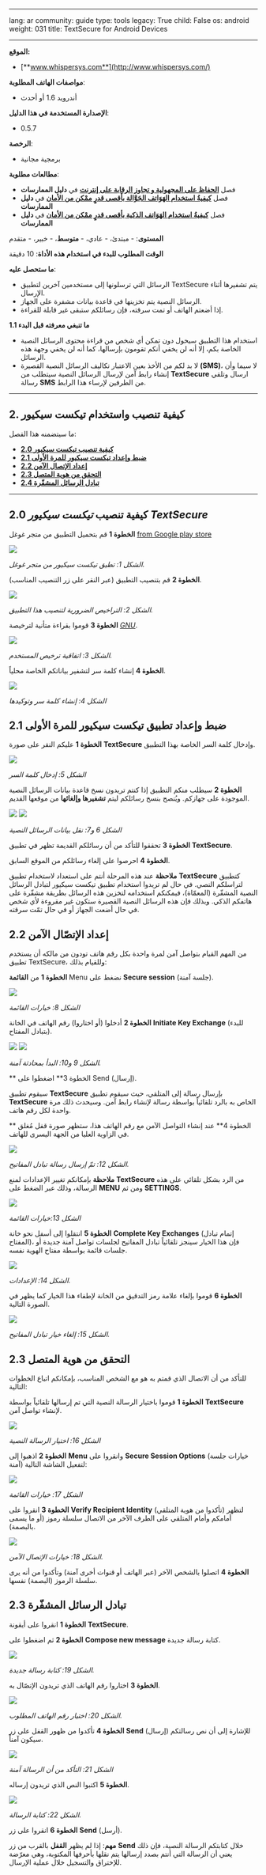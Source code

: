 

---

lang: ar
community: guide
type: tools
legacy: True
child: False
os: android
weight: 031
title: TextSecure for Android Devices

---

**الموقع:**

- [**www.whispersys.com**](http://www.whispersys.com/)

**مواصفات الهاتف المطلوبة**:

- أندرويد 1.6 أو أحدث

**الإصدارة المستخدمة في هذا الدليل**:

- 0.5.7

**الرخصة**:

- برمجية مجانية
	
**مطالعات مطلوبة**:

- فصل [**الحفاظ على المجهولية و تجاوز الرقابة على إنترنت**](chapter_08) في **دليل الممارسات**
- فصل [**كيفيةُ استخدام الهَوَاتف الجَوَّالة بأقصى قدرٍ ممْكن من الأمان**](chapter_10) في **دليل الممارسات**
- فصل [**كيفيةُ استخدام الهَوَاتف الذكية بأقصى قدرٍ ممْكن من الأمان**](chapter_11) في **دليل الممارسات**

**المستوى**: - مبتدئ، - عادي، - **متوسط**، - خبير، - متقدم

**الوقت المطلوب للبدء في استخدام هذه الأداة**: 10 دقيقة

**ما ستحصل عليه**:

- الرسائل التي ترسلونها إلى مستخدمين آخرين لتطبيق TextSecure يتم تشفيرها أثناء الإرسال.
- الرسائل النصية يتم تخزينها في قاعدة بيانات مشفرة على الجهاز.
- إذا أضعتم الهاتف أو تمت سرقته، فإن رسائلكم ستبقى غير قابلة للقراءة.

**1.1 ما تنبغي معرفته قبل البدء**

- استخدام هذا التطبيق سيحول دون تمكن أي شخص من قراءة محتوى الرسائل النصية الخاصة بكم، إلا أنه لن يخفي أنكم تقومون بإرسالها، كما أنه لن يخفي وجهة هذه الرسائل.
- لا بد لكم من الأخذ بعين الاعتبار تكاليف الرسائل النصية القصيرة **(SMS)**، لا سيما وأن إنشاء رابط آمن لإرسال الرسائل النصية سيتطلب من **TextSecure** ارسال وتلقي رسالة **SMS** من الطرفين لإرساء هذا الرابط.

-----

## 2. كيفية تنصيب واستخدام تيكست سيكيور ##

ما سيتضمنه هذا الفصل:

- [**2.0 كيفية تنصيب تيكست سيكيور**](#2.0)
- [**2.1  ضبط وإعداد تيكست سيكيور للمرة الأولى**](#2.1)
- [**2.2 إعداد الإتصال الآمن**](#2.2)
- [**2.3 التحقق من هوية المتصل**](#2.3)
- [**2.4 تبادل الرسائل المشفّرة**](#2.4)

-----

<a name="2.0"></a>
## 2.0 كيفية تنصيب *تيكست سيكيور TextSecure*

**الخطوة 1** قم بتحميل التطبيق من متجر غوغل [from Google play store](https://play.google.com/store/apps/details?id=org.thoughtcrime.securesms&hl=en)

![](/sbox/screen/textsecure-en/02.png)

*الشكل 1: تطيق تيكست سيكيور من متجر غوغل.*

**الخطوة 2** قم بتنصيب التطبيق (عبر النقر على زر التنصيب المناسب). 

![](/sbox/screen/textsecure-en/03.png)

*الشكل 2: التراخيص الضرورية لتنصيب هذا التطبيق.*

**الخطوة 3** قوموا بقراءة متأنية لترخيصة [*GNU*](/en/glossary#GNU).

![](/sbox/screen/textsecure-en/04.png)

*الشكل 3: اتفاقية ترخيص المستخدم.*

**الخطوة 4** إنشاء كلمة سر لتشفير بياناتكم الخاصة محلياً.

![](/sbox/screen/textsecure-en/05.png)

*الشكل 4: إنشاء كلمة سر وتوكيدها*

<a name="2.1"></a>
## 2.1 ضبط وإعداد تطبيق تيكست سيكيور للمرة الأولى

**الخطوة 1** عليكم النقر على صورة **TextSecure** وإدخال كلمة السر الخاصة بهذا التطبيق. 

![](/sbox/screen/textsecure-en/06.png)

*الشكل 5: إدخال كلمة السر* 

**الخطوة 2** سيطلب منكم التطبيق إذا كنتم تريدون نسخ قاعدة بيانات الرسائل النصية الموجودة على جهازكم. ويُنصح بنسخ رسائلكم ليتم **تشفيرها وإلغائها** من موقعها القديم. 

![](/sbox/screen/textsecure-en/07.png) ![](/sbox/screen/textsecure-en/08.png)

*الشكل 6 و7: نقل بيانات الرسائل النصية*

**الخطوة 3** تحققوا للتأكد من أن رسائلكم القديمة تظهر في تطبيق **TextSecure**.


**الخطوة 4** احرصوا على إلغاء رسائلكم من الموقع السابق.

**ملاحظة** عند هذه المرحلة أنتم على استعداد لاستخدام تطبيق **TextSecure**  كتطبيق لتراسلكم النصي. في حال لم تريدوا استخدام تطبيق تيكست سيكيور لتبادل الرسائل النصية المشفّرة (المعمّاة)، فيمكنكم استخدامه لتخزين هذه الرسائل بطريقة مشفّرة على هاتفكم الذكي. وبذلك فإن هذه الرسائل النصية القصيرة ستكون غير مقروءة لأي شخص في حال أضعت الجهاز أو في حال تمّت سرقته. 

<a name="2.2"></a>
## 2.2 إعداد الإتصّال الآمن

من المهم القيام بتواصل آمن لمرة واحدة بكل رقم هاتف تودون من مالكه أن يستخدم تطبيق TextSecure، وللقيام بذلك: 

**الخطوة 1** من **القائمة** Menu نضغط على **Secure session** (جلسة آمنة).

![](/sbox/screen/textsecure-en/09.png)

*الشكل 8: خيارات القائمة*

**الخطوة 2** أدخلوا (أو اختاروا) رقم الهاتف في الخانة **Initiate Key Exchange** (للبدء بتبادل المفتاح).

![](/sbox/screen/textsecure-en/10.png)     ![](/sbox/screen/textsecure-en/1011.png)

*الشكل 9 و10: البدأ بمحادثة آمنة.*

** الخطوة 3** اضغطوا على Send (إرسال).

سيقوم تطبيق **TextSecure** بإرسال رسالة إلى المتلقي، حيث سيقوم تطبيق **TextSecure** الخاص به بالرد تلقائياً بواسطة رسالة لإنشاء رابط آمن. وسيحدث ذلك مرة واحدة لكل رقم هاتف.

** الخطوة 4** عند إنشاء التواصل الآمن مع رقم الهاتف هذا، ستظهر صورة قفل مُغلق في الزاوية العليا من الجهة اليسرى للهاتف. 

![](/sbox/screen/textsecure-en/13.png)

*الشكل 12: تمّ إرسال رسالة تبادل المفاتيح.*

**ملاحظة** بإمكانكم تغيير الإعدادات لمنع **TextSecure** من الرد بشكل تلقائي على هذه الرسالة، وذلك عبر الضغط على **MENU** ومن ثم **SETTINGS**.

![](/sbox/screen/textsecure-en/14.png)

*الشكل 13:خيارات القائمة*

**الخطوة 5** انتقلوا إلى أسفل نحو خانة **Complete Key Exchanges** (إتمام تبادل المفتاح)، فإن هذا الخيار سينجز تلقائياً تبادل المفاتيح لجلسات تواصل آمنة جديدة أو جلسات قائمة بواسطة مفتاح الهوية نفسه.

![](/sbox/screen/textsecure-en/15.png)

*الشكل 14: الإعدادات.*

**الخطوة 6** قوموا بإلغاء علامة رمز التدقيق من الخانة لإطفاء هذا الخيار كما يظهر في الصورة التالية.

![](/sbox/screen/textsecure-en/16.png)

*الشكل 15: إلغاء خيار تبادل المفاتيح.*

<a name="2.3"></a>
## 2.3 التحقق من هوية المتصل

للتأكد من أن الاتصال الذي قمتم به هو مع الشخص المناسب، بإمكانكم اتباع الخطوات التالية:

**الخطوة 1** قوموا باختيار الرسالة النصية التي تم إرسالها تلقائياً بواسطة **TextSecure** لإنشاء تواصل آمن. 

![](/sbox/screen/textsecure-en/17.png)

*الشكل 16: اختيار الرسالة النصية*

**الخطوة 2** اذهبوا إلى **Menu** وانقروا على **Secure Session Options** (خيارات جلسة آمنة) لتفعيل الشاشة التالية:

![](/sbox/screen/textsecure-en/18.png)

*الشكل 17: خيارات القائمة*

**الخطوة 3** انقروا على **Verify Recipient Identity** (تأكدوا من هوية المتلقي) لتظهر أمامكم وأمام المتلقي على الطرف الآخر من الاتصال سلسلة رموز (أو ما يسمى بالبصمة).

![](/sbox/screen/textsecure-en/19.png)
 
*الشكل 18: خيارات الإتصال الآمن.*

**الخطوة 4** اتصلوا بالشخص الآخر (عبر الهاتف أو قنوات أخرى آمنة) وتأكدوا من أنه يرى سلسلة الرموز (البصمة) نفسها.

<a name="2.4"></a>
## 2.3 تبادل الرسائل المشفّرة

**الخطوة 1** انقروا على أيقونة **TextSecure**.

**الخطوة 2** ثم اضغطوا على **Compose new message** كتابة رسالة جديدة.

![](/sbox/screen/textsecure-en/20.png)

*الشكل 19: كتابة رسالة جديدة.*

**الخطوة 3** اختاروا رقم الهاتف الذي تريدون الإتصّال به.

![](/sbox/screen/textsecure-en/21.png)

*الشكل 20: اختيار رقم الهاتف المطلوب.*

**الخطوة 4** تأكدوا من ظهور القفل على زر **Send** (إرسال) للإشارة إلى أن نص رسالتكم سيكون آمناً.

![](/sbox/screen/textsecure-en/2213.png)

*الشكل 21: التأكد من أن الرسالة آمنة*

**الخطوة 5** اكتبوا النص الذي تريدون إرساله.

![](/sbox/screen/textsecure-en/2313.png)

*الشكل 22: كتابة الرسالة.*

**الخطوة 6** انقروا على زر **Send** (أرسل).

**مهم**: إذا لم يظهر **القفل** بالقرب من زر **Send** خلال كتابتكم الرسالة النصية، فإن ذلك يعني أن الرسالة التي أنتم بصدد إرسالها يتم نقلها بأحرفها المكتوبة، وهي معرّضة للإختراق  والتسجيل خلال عملية الإرسال.

